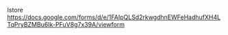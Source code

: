 Istore
https://docs.google.com/forms/d/e/1FAIpQLSd2rkwgdhnEWFeHadhufXH4LTqPryBZMBu6Ik-PFuV8g7x39A/viewform
